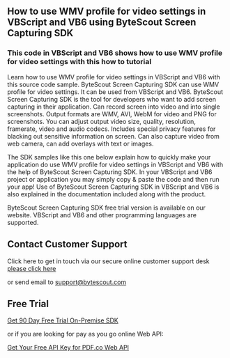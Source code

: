 ## How to use WMV profile for video settings in VBScript and VB6 using ByteScout Screen Capturing SDK

### This code in VBScript and VB6 shows how to use WMV profile for video settings with this how to tutorial

Learn how to use WMV profile for video settings in VBScript and VB6 with this source code sample. ByteScout Screen Capturing SDK can use WMV profile for video settings. It can be used from VBScript and VB6. ByteScout Screen Capturing SDK is the tool for developers who want to add screen capturing in their application. Can record screen into video and into single screenshots. Output formats are WMV, AVI, WebM for video and PNG for screenshots. You can adjust output video size, quality, resolution, framerate, video and audio codecs. Includes special privacy features for blacking out sensitive information on screen. Can also capture video from web camera, can add overlays with text or images.

The SDK samples like this one below explain how to quickly make your application do use WMV profile for video settings in VBScript and VB6 with the help of ByteScout Screen Capturing SDK. In your VBScript and VB6 project or application you may simply copy & paste the code and then run your app! Use of ByteScout Screen Capturing SDK in VBScript and VB6 is also explained in the documentation included along with the product.

ByteScout Screen Capturing SDK free trial version is available on our website. VBScript and VB6 and other programming languages are supported.

## Contact Customer Support

Click here to get in touch via our secure online customer support desk [please click here](https://bytescout.zendesk.com/hc/en-us/requests/new?subject=ByteScout%20Screen%20Capturing%20SDK%20Question)

or send email to [support@bytescout.com](mailto:support@bytescout.com?subject=ByteScout%20Screen%20Capturing%20SDK%20Question) 

## Free Trial

[Get 90 Day Free Trial On-Premise SDK](https://bytescout.com/download/web-installer?utm_source=github-readme)

or if you are looking for pay as you go online Web API:

[Get Your Free API Key for PDF.co Web API](https://pdf.co/documentation/api?utm_source=github-readme)